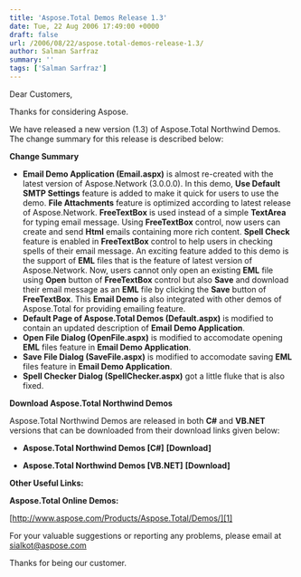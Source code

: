 ```yaml
---
title: 'Aspose.Total Demos Release 1.3'
date: Tue, 22 Aug 2006 17:49:00 +0000
draft: false
url: /2006/08/22/aspose.total-demos-release-1.3/
author: Salman Sarfraz
summary: ''
tags: ['Salman Sarfraz']
---
```


Dear Customers,  

Thanks for considering Aspose.  

We have released a new version (1.3) of Aspose.Total Northwind Demos. The change summary for this release is described below:  

**Change Summary**

*   **Email Demo Application (Email.aspx)** is almost re-created with the latest version of Aspose.Network (3.0.0.0). In this demo, **Use Default SMTP Settings** feature is added to make it quick for users to use the demo. **File Attachments** feature is optimized according to latest release of Aspose.Network. **FreeTextBox** is used instead of a simple **TextArea** for typing email message. Using **FreeTextBox** control, now users can create and send **Html** emails containing more rich content. **Spell Check** feature is enabled in **FreeTextBox** control to help users in checking spells of their email message. An exciting feature added to this demo is the support of **EML** files that is the feature of latest version of Aspose.Network. Now, users cannot only open an existing **EML** file using **Open** button of **FreeTextBox** control but also **Save** and download their email message as an **EML** file by clicking the **Save** button of **FreeTextBox**. This **Email Demo** is also integrated with other demos of Aspose.Total for providing emailing feature.
*   **Default Page of Aspose.Total Demos (Default.aspx)** is modified to contain an updated description of **Email Demo Application**.
*   **Open File Dialog (OpenFile.aspx)** is modified to accomodate opening **EML** files feature in **Email Demo Application**.
*   **Save File Dialog (SaveFile.aspx)** is modified to accomodate saving **EML** files feature in **Email Demo Application**.
*   **Spell Checker Dialog (SpellChecker.aspx)** got a little fluke that is also fixed.

**Download Aspose.Total Northwind Demos**

Aspose.Total Northwind Demos are released in both **C#** and **VB.NET** versions that can be downloaded from their download links given below:

*   **Aspose.Total Northwind Demos \[C#\]** **\[****Download****\]**

*   **Aspose.Total Northwind Demos \[VB.NET\]** **\[****Download****\]**

**Other Useful Links:**

**Aspose.Total Online Demos:**

[http://www.aspose.com/Products/Aspose.Total/Demos/][1]

For your valuable suggestions or reporting any problems, please email at [sialkot@aspose.com][2]

Thanks for being our customer.




[1]: /Products/Aspose.Total/Demos/
[2]: mailto:sialkot@aspose.com



